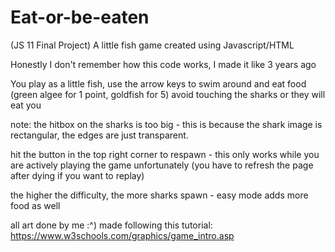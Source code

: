# Eat-or-be-eaten
(JS 11 Final Project)
A little fish game created using Javascript/HTML

Honestly I don't remember how this code works, I made it like 3 years ago

You play as a little fish, use the arrow keys to swim around and eat food (green algee for 1 point, goldfish for 5)
avoid touching the sharks or they will eat you

note: the hitbox on the sharks is too big - this is because the shark image is rectangular, the edges are just transparent.

hit the button in the top right corner to respawn - this only works while you are actively playing the game unfortunately 
(you have to refresh the page after dying if you want to replay)

the higher the difficulty, the more sharks spawn - easy mode adds more food as well


all art done by me :^)
made following this tutorial: https://www.w3schools.com/graphics/game_intro.asp

